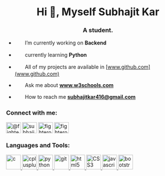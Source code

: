 <h1 align="center">Hi 👋, Myself Subhajit Kar</h1>
<h3 align="center">A student.</h3>

- <a><img align="center" src="https://cdn-icons-png.flaticon.com/512/3264/3264753.png" height="17" width="17" /> &ensp;I’m currently working on **Backend** </a>

- <a><img align="center" src="https://cdn-icons-png.flaticon.com/512/9304/9304577.png" height="17" width="17" /> &ensp;currently learning **Python** </a>

- <a><img align="center" src="https://cdn-icons-png.flaticon.com/512/4661/4661361.png" height="17" width="17" /> &ensp;All of my projects are available in [www.github.com](www.github.com) </a>

- <a><img align="center" src="https://cdn-icons-png.flaticon.com/512/2881/2881142.png" height="17" width="17" /> &ensp;Ask me about **www.w3schools.com** </a>

- <a><img align="center" src="https://cdn-icons-png.flaticon.com/512/3264/3264753.png" height="17" width="17" /> &ensp;How to reach me **subhajitkar416@gmail.com** </a>



<h3 align="left"> Connect with me:</h3>
<p align="left">
<a href="https://twitter.com/@fighterop_" target="blank"><img align="center" src="https://cdn-icons-png.flaticon.com/512/2504/2504947.png" alt="@fighterop_" height="30" width="40" /></a>
<a href="https://fb.com/subhajitsk11" target="blank"><img align="center" src="https://cdn-icons-png.flaticon.com/512/733/733547.png" alt="subhajitsk11" height="30" width="40" /></a>
<a href="https://instagram.com/fighterop_" target="blank"><img align="center" src="https://cdn-icons-png.flaticon.com/512/1409/1409946.png" alt="fighterop_" height="30" width="40" /></a>
<a href="https://www.youtube.com/c/fighterop11" target="blank"><img align="center" src="https://cdn-icons-png.flaticon.com/512/2504/2504965.png" alt="fighterop11" height="30" width="40" /></a>
</p>

<h3 align="left">Languages and Tools:</h3>
<p align="left"> <a href="https://www.cprogramming.com/" target="_blank" rel="noreferrer"> <img src="https://upload.wikimedia.org/wikipedia/commons/thumb/1/18/C_Programming_Language.svg/1024px-C_Programming_Language.svg.png" alt="c" width="40" height="40"/> </a> <a href="https://www.w3schools.com/cpp/" target="_blank" rel="noreferrer"> <img src="https://upload.wikimedia.org/wikipedia/commons/thumb/1/18/ISO_C%2B%2B_Logo.svg/800px-ISO_C%2B%2B_Logo.svg.png" alt="cplusplus" width="40" height="40"/> </a> <a href="https://www.python.org" target="_blank" rel="noreferrer"> <img src="https://upload.wikimedia.org/wikipedia/commons/thumb/c/c3/Python-logo-notext.svg/1024px-Python-logo-notext.svg.png" alt="python" width="40" height="40"/> </a> <a href="https://git-scm.com/" target="_blank" rel="noreferrer"> <img src="https://www.vectorlogo.zone/logos/git-scm/git-scm-icon.svg" alt="git" width="40" height="40"/> </a> <a href="https://www.w3.org/html/" target="_blank" rel="noreferrer"> <img src="https://www.freepnglogos.com/uploads/html5-logo-png/html5-logo-html-logo-0.png" alt="html5" width="40" height="40"/> </a> <a href="https://www.w3schools.com/css/" target="_blank" rel="noreferrer"> <img src="https://upload.wikimedia.org/wikipedia/commons/thumb/6/62/CSS3_logo.svg/768px-CSS3_logo.svg.png?20210705212817" alt="CSS3" width="40" height="40"/> </a> <a href="https://developer.mozilla.org/en-US/docs/Web/JavaScript" target="_blank" rel="noreferrer"> <img src="https://www.freepnglogos.com/uploads/javascript-png/javascript-vector-logo-yellow-png-transparent-javascript-vector-12.png" alt="javascript" width="40" height="40"/> </a> <a href="https://getbootstrap.com" target="_blank" rel="noreferrer"> <img src="https://upload.wikimedia.org/wikipedia/commons/thumb/b/b2/Bootstrap_logo.svg/1280px-Bootstrap_logo.svg.png" alt="bootstrap" width="40" height="40"/> </a> </p>
